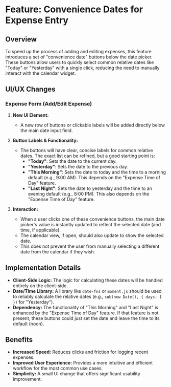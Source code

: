# Feature: Convenience Dates for Expense Entry

## Overview

To speed up the process of adding and editing expenses, this feature introduces a set of "convenience date" buttons below the date picker. These buttons allow users to quickly select common relative dates like "Today" or "Yesterday" with a single click, reducing the need to manually interact with the calendar widget.

## UI/UX Changes

### Expense Form (Add/Edit Expense)

1.  **New UI Element:**
    -   A new row of buttons or clickable labels will be added directly below the main date input field.

2.  **Button Labels & Functionality:**
    -   The buttons will have clear, concise labels for common relative dates. The exact list can be refined, but a good starting point is:
        -   **"Today"**: Sets the date to the current day.
        -   **"Yesterday"**: Sets the date to the previous day.
        -   **"This Morning"**: Sets the date to today and the time to a morning default (e.g., 9:00 AM). This depends on the "Expense Time of Day" feature.
        -   **"Last Night"**: Sets the date to yesterday and the time to an evening default (e.g., 8:00 PM). This also depends on the "Expense Time of Day" feature.

3.  **Interaction:**
    -   When a user clicks one of these convenience buttons, the main date picker's value is instantly updated to reflect the selected date (and time, if applicable).
    -   The calendar view, if open, should also update to show the selected date.
    -   This does not prevent the user from manually selecting a different date from the calendar if they wish.

## Implementation Details

-   **Client-Side Logic:** The logic for calculating these dates will be handled entirely on the client-side.
-   **Date/Time Library:** A library like `date-fns` or `moment.js` should be used to reliably calculate the relative dates (e.g., `sub(new Date(), { days: 1 })` for "Yesterday").
-   **Dependency:** The functionality of "This Morning" and "Last Night" is enhanced by the "Expense Time of Day" feature. If that feature is not present, these buttons could just set the date and leave the time to its default (noon).

## Benefits

-   **Increased Speed:** Reduces clicks and friction for logging recent expenses.
-   **Improved User Experience:** Provides a more intuitive and efficient workflow for the most common use cases.
-   **Simplicity:** A small UI change that offers significant usability improvement.
